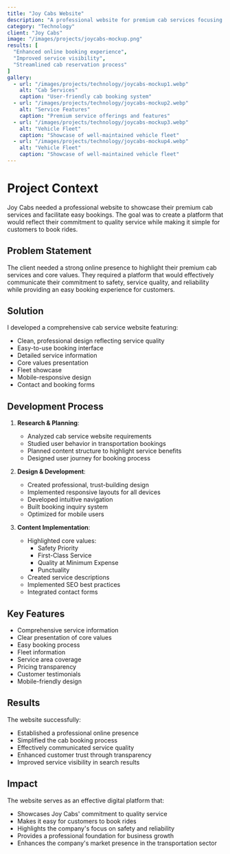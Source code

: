 ```yaml
---
title: "Joy Cabs Website"
description: "A professional website for premium cab services focusing on comfort and reliability"
category: "Technology"
client: "Joy Cabs"
image: "/images/projects/joycabs-mockup.png"
results: [
  "Enhanced online booking experience",
  "Improved service visibility",
  "Streamlined cab reservation process"
]
gallery:
  - url: "/images/projects/technology/joycabs-mockup1.webp"
    alt: "Cab Services"
    caption: "User-friendly cab booking system"
  - url: "/images/projects/technology/joycabs-mockup2.webp"
    alt: "Service Features"
    caption: "Premium service offerings and features"
  - url: "/images/projects/technology/joycabs-mockup3.webp"
    alt: "Vehicle Fleet"
    caption: "Showcase of well-maintained vehicle fleet"
  - url: "/images/projects/technology/joycabs-mockup4.webp"
    alt: "Vehicle Fleet"
    caption: "Showcase of well-maintained vehicle fleet"
---
```


# Project Context

Joy Cabs needed a professional website to showcase their premium cab services and facilitate easy bookings. The goal was to create a platform that would reflect their commitment to quality service while making it simple for customers to book rides.

## Problem Statement

The client needed a strong online presence to highlight their premium cab services and core values. They required a platform that would effectively communicate their commitment to safety, service quality, and reliability while providing an easy booking experience for customers.

## Solution

I developed a comprehensive cab service website featuring:

- Clean, professional design reflecting service quality
- Easy-to-use booking interface
- Detailed service information
- Core values presentation
- Fleet showcase
- Mobile-responsive design
- Contact and booking forms

## Development Process

1. **Research & Planning**:
   - Analyzed cab service website requirements
   - Studied user behavior in transportation bookings
   - Planned content structure to highlight service benefits
   - Designed user journey for booking process

2. **Design & Development**:
   - Created professional, trust-building design
   - Implemented responsive layouts for all devices
   - Developed intuitive navigation
   - Built booking inquiry system
   - Optimized for mobile users

3. **Content Implementation**:
   - Highlighted core values:
     * Safety Priority
     * First-Class Service
     * Quality at Minimum Expense
     * Punctuality
   - Created service descriptions
   - Implemented SEO best practices
   - Integrated contact forms

## Key Features

- Comprehensive service information
- Clear presentation of core values
- Easy booking process
- Fleet information
- Service area coverage
- Pricing transparency
- Customer testimonials
- Mobile-friendly design

## Results

The website successfully:
- Established a professional online presence
- Simplified the cab booking process
- Effectively communicated service quality
- Enhanced customer trust through transparency
- Improved service visibility in search results

## Impact

The website serves as an effective digital platform that:
- Showcases Joy Cabs' commitment to quality service
- Makes it easy for customers to book rides
- Highlights the company's focus on safety and reliability
- Provides a professional foundation for business growth
- Enhances the company's market presence in the transportation sector
